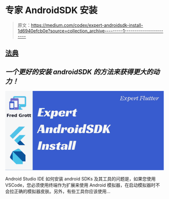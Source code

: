 # 专家 AndroidSDK 安装

> 原文：<https://medium.com/codex/expert-androidsdk-install-1d6940efcb0e?source=collection_archive---------1----------------------->

## [法典](http://medium.com/codex)

## *一个更好的安装 androidSDK 的方法来获得更大的动力！*

![](img/51c6eed33de55e90db9aaef111b39b63.png)

Android Studio IDE 如何安装 android SDKs 及其工具的问题是，如果您使用 VSCode，您必须使用终端作为扩展来使用 Android 模拟器，在启动模拟器时不会拉正确的模拟器皮肤。另外，有些工具你应该使用…
